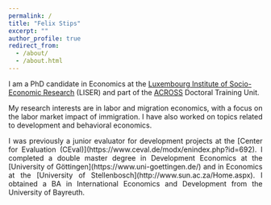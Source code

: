 ```yaml
---
permalink: /
title: "Felix Stips"
excerpt: ""
author_profile: true
redirect_from: 
  - /about/
  - /about.html
---
```

I am a PhD candidate in Economics at the [Luxembourg Institute of Socio-Economic Research](https://www.liser.lu/) (LISER) and part of the [ACROSS](https://sites.google.com/view/fredericdocquier/xingb-blog/across) Doctoral Training Unit.

<p align="justify">
My research interests are in labor and migration economics, with a focus on the labor market impact of immigration. I have also worked on topics related to development and behavioral economics.
</p>

<p align="justify">
I was previously a junior evaluator for development projects at the [Center for Evaluation (CEval)](https://www.ceval.de/modx/enindex.php?id=692). I completed a double master degree in Development Economics at the [University of Göttingen](https://www.uni-goettingen.de/) and in Economics at the [University of Stellenbosch](http://www.sun.ac.za/Home.aspx). I obtained a BA in International Economics and Development from the University of Bayreuth. 
</p>
